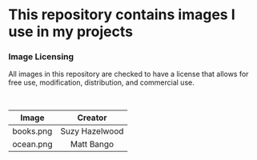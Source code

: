 # This repository contains images I use in my projects


### Image Licensing

All images in this repository are checked to have a license that allows for free use, modification, distribution, and commercial use. 
<br>


</br>

| Image       | Creator           | 
| ------------- |:-------------:| 
| books.png    | Suzy Hazelwood | 
| ocean.png    | Matt Bango |
